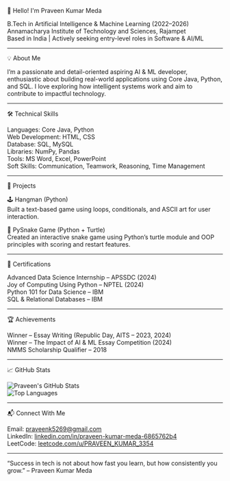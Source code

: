 👋 Hello! I'm Praveen Kumar Meda

B.Tech in Artificial Intelligence & Machine Learning (2022–2026)  
Annamacharya Institute of Technology and Sciences, Rajampet  
Based in India | Actively seeking entry-level roles in Software & AI/ML  

---

💡 About Me

I’m a passionate and detail-oriented aspiring AI & ML developer, enthusiastic about building real-world applications using Core Java, Python, and SQL. I love exploring how intelligent systems work and aim to contribute to impactful technology.

---

🛠️ Technical Skills

Languages: Core Java, Python  
Web Development: HTML, CSS  
Database: SQL, MySQL  
Libraries: NumPy, Pandas  
Tools: MS Word, Excel, PowerPoint  
Soft Skills: Communication, Teamwork, Reasoning, Time Management

---

🧠 Projects

🕹️ Hangman (Python)  
Built a text-based game using loops, conditionals, and ASCII art for user interaction.

🐍 PySnake Game (Python + Turtle)  
Created an interactive snake game using Python’s turtle module and OOP principles with scoring and restart features.

---

📜 Certifications

Advanced Data Science Internship – APSSDC (2024)  
Joy of Computing Using Python – NPTEL (2024)  
Python 101 for Data Science – IBM  
SQL & Relational Databases – IBM  

---

🏆 Achievements

Winner – Essay Writing (Republic Day, AITS – 2023, 2024)  
Winner – The Impact of AI & ML Essay Competition (2024)  
NMMS Scholarship Qualifier – 2018  

---

📈 GitHub Stats

![Praveen's GitHub Stats](https://github-readme-stats.vercel.app/api?username=PraveenKumarMeda&show_icons=true&theme=default)  
![Top Languages](https://github-readme-stats.vercel.app/api/top-langs/?username=PraveenKumarMeda&layout=compact)

---

📬 Connect With Me

Email: praveenk5269@gmail.com  
LinkedIn: [linkedin.com/in/praveen-kumar-meda-6865762b4](https://linkedin.com/in/praveen-kumar-meda-6865762b4)  
LeetCode: [leetcode.com/u/PRAVEEN_KUMAR_3354](https://leetcode.com/u/PRAVEEN_KUMAR_3354)

---

“Success in tech is not about how fast you learn, but how consistently you grow.” – Praveen Kumar Meda

